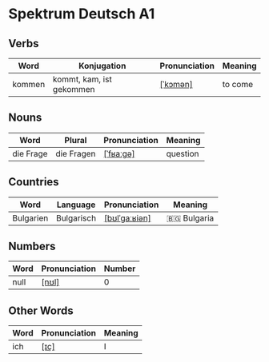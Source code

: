 # Spektrum Deutsch A1

## Verbs

| Word   | Konjugation              | Pronunciation                                                | Meaning |
| ------ | ------------------------ | ------------------------------------------------------------ | ------- |
| kommen | kommt, kam, ist gekommen | [[ˈkɔmən]](https://cdn.duden.de/_media_/audio/ID4111331_23791721.mp3) | to come |

## Nouns

| Word      | Plural     | Pronunciation                                                          | Meaning  |
| --------- | ---------- | ---------------------------------------------------------------------- | -------- |
| die Frage | die Fragen | [[ˈfʁaːɡə]](https://cdn.duden.de/_media_/audio/ID4113507_67059522.mp3) | question |

## Countries

| Word      | Language   | Pronunciation                                                               | Meaning       |
| --------- | ---------- | --------------------------------------------------------------------------- | ------------- |
| Bulgarien | Bulgarisch | [[bʊlˈɡaːʁiən]](https://cdn.duden.de/_media_/audio/ID4118264_405456075.mp3) | 🇧🇬 Bulgaria |

## Numbers

| Word | Pronunciation                                                       | Number |
| ---- | ------------------------------------------------------------------- | ------ |
| null | [[nʊl]](https://cdn.duden.de/_media_/audio/ID4173911_195019401.mp3) | 0      |

## Other Words

| Word | Pronunciation                                                      | Meaning |
| ---- | ------------------------------------------------------------------ | ------- |
| ich  | [[ɪç]](https://cdn.duden.de/_media_/audio/ID4110789_408990785.mp3) | I       |
